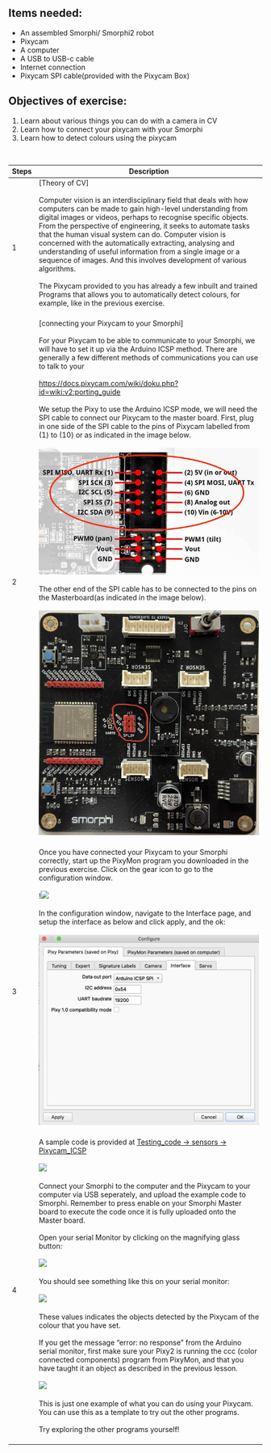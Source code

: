 ## Items needed:
* An assembled Smorphi/ Smorphi2 robot
* Pixycam
* A computer
* A USB to USB-c cable
* Internet connection
* Pixycam SPI cable(provided with the Pixycam Box)  
## Objectives of exercise:
1. Learn about various things you can do with a camera in CV
2. Learn how to connect your pixycam with your Smorphi
3. Learn how to detect colours using the pixycam

<br />

Steps | Description
-- | --
1 | [Theory of CV]<br /><br />Computer vision is an interdisciplinary field that deals with how computers can be made to gain high-level understanding from digital images or videos, perhaps to recognise specific objects. From the perspective of engineering, it seeks to automate tasks that the human visual system can do. Computer vision is concerned with the automatically extracting, analysing and understanding of useful information from a single image or a sequence of images. And this involves development of various algorithms.<br /><br />The Pixycam provided to you has already a few inbuilt and trained Programs that allows you to automatically detect colours, for example, like in the previous exercise.<br /><br />
2 | [connecting your Pixycam to your Smorphi]<br /><br />For your Pixycam to be able to communicate to your Smorphi, we will have to set it up via the Arduino ICSP method. There are generally a few different methods of communications you can use to talk to your <br /><br />https://docs.pixycam.com/wiki/doku.php?id=wiki:v2:porting_guide <br /><br />We setup the Pixy to use the Arduino ICSP mode, we will need the SPI cable to connect our Pixycam to the master board. First, plug in one side of the SPI cable to the pins of Pixycam labelled from (1) to (10) or as indicated in the image below.<br /><br />![](https://github.com/WefaaRobotics/Smorphi-Wiki/blob/main/Robot%20exercises%20images/14/14.1.jpg)<br /><br /> The other end of the SPI cable has to be connected to the pins on the Masterboard(as indicated in the image below).<br /><br />![](https://github.com/WefaaRobotics/Smorphi-Wiki/blob/main/Robot%20exercises%20images/14/14.2.jpg)<br /><br />
3 | Once you have connected your Pixycam to your Smorphi correctly, start up the PixyMon program you downloaded in the previous exercise. Click on the gear icon to go to the configuration window.<br /><br />!![](https://github.com/WefaaRobotics/Smorphi-Wiki/blob/main/Robot%20exercises%20images/13/13.3.png)<br /><br />In the configuration window, navigate to the Interface page, and setup the interface as below and click apply, and the ok:<br /><br />![](https://github.com/WefaaRobotics/Smorphi-Wiki/blob/main/Robot%20exercises%20images/14/14.4.png)<br /><br />
4 | A sample code is provided at [Testing_code -> sensors -> Pixycam_ICSP](https://github.com/WefaaRobotics/Smorphi/blob/main/Smorphi2/Testing_code/sensors/Pixycam_ICSP/ccc_i2c_uart/ccc_i2c_uart.ino) <br /><br />![](https://github.com/WefaaRobotics/Smorphi-Wiki/blob/main/Robot%20exercises%20images/13/13.7.png)<br /><br />Connect your Smorphi to the computer and the Pixycam to your computer via USB seperately, and upload the example code to Smorphi. Remember to press enable on your Smorphi Master board to execute the code once it is fully uploaded onto the Master board.<br /><br /> Open your serial Monitor by clicking on the magnifying glass button:<br /><br />![](https://github.com/WefaaRobotics/Smorphi-Wiki/blob/main/Robot%20exercises%20images/13/13.8.png)<br /><br />You should see something like this on your serial monitor:<br /><br />![](https://github.com/WefaaRobotics/Smorphi-Wiki/blob/main/Robot%20exercises%20images/13/13.9.png)<br /><br />These values indicates the objects detected by the Pixycam of the colour that you have set.<br /><br />If you get the message “error: no response” from the Arduino serial monitor, first make sure your Pixy2 is running the ccc (color connected components) program from PixyMon, and that you have taught it an object as described in the previous lesson.<br /><br />![](https://github.com/WefaaRobotics/Smorphi-Wiki/blob/main/Robot%20exercises%20images/13/13.10.png)<br /><br />This is just one example of what you can do using your Pixycam. You can use this as a template to try out the other programs. <br /><br />Try exploring the other programs yourself!<br /><br />